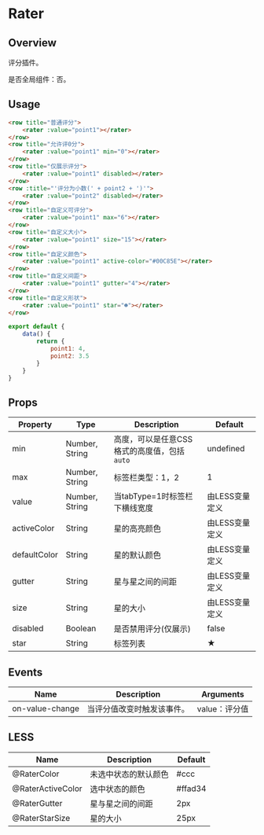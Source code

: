 # Rater

## Overview

评分插件。

是否全局组件：否。

## Usage

```html
<row title="普通评分">
    <rater :value="point1"></rater>
</row>
<row title="允许评0分">
    <rater :value="point1" min="0"></rater>
</row>
<row title="仅展示评分">
    <rater :value="point1" disabled></rater>
</row>
<row :title="'评分为小数(' + point2 + ')'">
    <rater :value="point2" disabled></rater>
</row>
<row title="自定义可评分">
    <rater :value="point1" max="6"></rater>
</row>
<row title="自定义大小">
    <rater :value="point1" size="15"></rater>
</row>
<row title="自定义颜色">
    <rater :value="point1" active-color="#00C85E"></rater>
</row>
<row title="自定义间距">
    <rater :value="point1" gutter="4"></rater>
</row>
<row title="自定义形状">
    <rater :value="point1" star="☻"></rater>
</row>
```

```javascript
export default {
    data() {
        return {
            point1: 4,
            point2: 3.5
        }
    }
}
```

## Props

| Property | Type | Description | Default |
| ----- | ----- | ----- | ----- |
| min | Number, String | 高度，可以是任意CSS格式的高度值，包括`auto` | undefined |
| max | Number, String | 标签栏类型：1，2 | 1 |
| value | Number, String | 当tabType=1时标签栏下横线宽度 | 由LESS变量定义 |
| activeColor | String | 星的高亮颜色 | 由LESS变量定义 |
| defaultColor | String | 星的默认颜色 | 由LESS变量定义 |
| gutter | String | 星与星之间的间距 | 由LESS变量定义 |
| size | String | 星的大小 | 由LESS变量定义 |
| disabled | Boolean | 是否禁用评分(仅展示) | false |
| star | String | 标签列表 | ★ |

## Events

| Name | Description | Arguments |
| ----- | ----- | ----- |
| on-value-change | 当评分值改变时触发该事件。 | value：评分值 |

## LESS

| Name | Description | Default |
| ----- | ----- | ----- |
| @RaterColor | 未选中状态的默认颜色 | \#ccc |
| @RaterActiveColor | 选中状态的颜色 | \#ffad34 |
| @RaterGutter | 星与星之间的间距 | 2px |
| @RaterStarSize | 星的大小 | 25px |